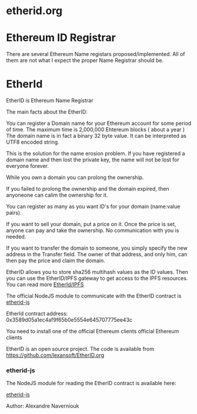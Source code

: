 # etherid.org

Ethereum ID Registrar
====================

There are several Ethereum Name registars proposed/implemented. All of them are not what I expect the proper Name Registrar should be.  

EtherId
=======

EtherID is Ethereum Name Registrar

The main facts about the EtherID:

You can register a Domain name for your Ethereum account for some period of time. The maximum time is 2,000,000 Ehtereum blocks ( about a year ) The domain name is in fact a binary 32 byte value. It can be interpreted as UTF8 encoded string.

This is the solution for the name erosion problem. If you have registered a domain name and then lost the private key, the name will not be lost for everyone forever.

While you own a domain you can prolong the ownership.

If you failed to prolong the ownership and the domain expired, then anyoneone can calim the ownership for it.

You can register as many as you want ID's for your domain (name:value pairs).

If you want to sell your domain, put a price on it. Once the price is set, anyone can pay and take the ownership. No communication with you is needed.

If you want to transfer the domain to someone, you simply specify the new address in the Transfer field. The owner of that address, and only him, can then pay the price and claim the domain.

EtherID allows you to store sha256 multihash values as the ID values. Then you can use the
EtherID/IPFS gateway to get access to the IPFS resources. You can read more [EtherId/IPFS](https://github.com/lexansoft/etherid.org/wiki/ipfs_gateway)

The official NodeJS module to communicate with the EtherID contract is [etherid-js](https://github.com/lexansoft/etherid-js)

EtherId contract address: 0x3589d05a1ec4af9f65b0e5554e645707775ee43c

You need to install one of the official Ethereum clients official Ethereum clients

EtherID is an open source project. The code is available from https://github.com/lexansoft/EtherID.org

### etherid-js
The NodeJS module for reading the EtherID contract is available here:

[etherid-js](https://github.com/lexansoft/etherid-js)



Author: Alexandre Naverniouk


